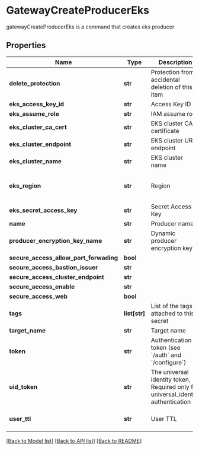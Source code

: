 # GatewayCreateProducerEks

gatewayCreateProducerEks is a command that creates eks producer
## Properties
Name | Type | Description | Notes
------------ | ------------- | ------------- | -------------
**delete_protection** | **str** | Protection from accidental deletion of this item | [optional] 
**eks_access_key_id** | **str** | Access Key ID | [optional] 
**eks_assume_role** | **str** | IAM assume role | [optional] 
**eks_cluster_ca_cert** | **str** | EKS cluster CA certificate | [optional] 
**eks_cluster_endpoint** | **str** | EKS cluster URL endpoint | [optional] 
**eks_cluster_name** | **str** | EKS cluster name | [optional] 
**eks_region** | **str** | Region | [optional] [default to 'us-east-2']
**eks_secret_access_key** | **str** | Secret Access Key | [optional] 
**name** | **str** | Producer name | 
**producer_encryption_key_name** | **str** | Dynamic producer encryption key | [optional] 
**secure_access_allow_port_forwading** | **bool** |  | [optional] 
**secure_access_bastion_issuer** | **str** |  | [optional] 
**secure_access_cluster_endpoint** | **str** |  | [optional] 
**secure_access_enable** | **str** |  | [optional] 
**secure_access_web** | **bool** |  | [optional] 
**tags** | **list[str]** | List of the tags attached to this secret | [optional] 
**target_name** | **str** | Target name | [optional] 
**token** | **str** | Authentication token (see &#x60;/auth&#x60; and &#x60;/configure&#x60;) | [optional] 
**uid_token** | **str** | The universal identity token, Required only for universal_identity authentication | [optional] 
**user_ttl** | **str** | User TTL | [optional] [default to '60m']

[[Back to Model list]](../README.md#documentation-for-models) [[Back to API list]](../README.md#documentation-for-api-endpoints) [[Back to README]](../README.md)


